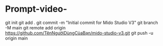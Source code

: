 # Prompt-video-
git init git add . git commit -m "Initial commit for Mido Studio V3" git branch -M main git remote add origin https://github.com/TênNgườiDùngCủaBạn/mido-studio-v3.git git push -u origin main
